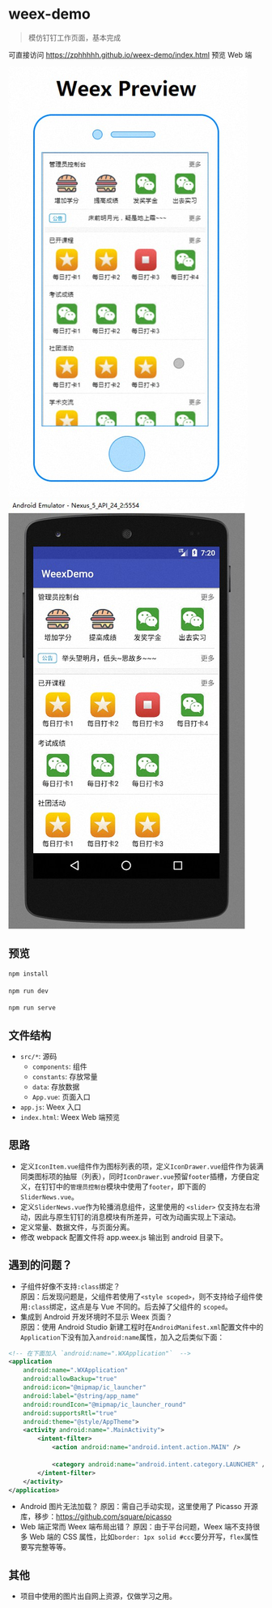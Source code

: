 # weex-demo

> 模仿钉钉工作页面，基本完成

可直接访问 https://zphhhhh.github.io/weex-demo/index.html 预览 Web 端

![app-web-chrome.jpg](./previews/app-web-chrome.jpg) ![app-weex-android.jpg](./previews/app-weex-android.jpg) 

## 预览

```bash
npm install

npm run dev

npm run serve
```

## 文件结构

* `src/*`: 源码
    - `components`: 组件
    - `constants`: 存放常量
    - `data`: 存放数据
    - `App.vue`: 页面入口
* `app.js`: Weex 入口
* `index.html`: Weex Web 端预览

## 思路

- 定义`IconItem.vue`组件作为图标列表的项，定义`IconDrawer.vue`组件作为装满同类图标项的抽屉（列表），同时`IconDrawer.vue`预留`footer`插槽，方便自定义，在钉钉中的`管理员控制台`模块中使用了`footer`，即下面的 `SliderNews.vue`。
- 定义`SliderNews.vue`作为轮播消息组件，这里使用的 `<slider>` 仅支持左右滑动，因此与原生钉钉的消息模块有所差异，可改为动画实现上下滚动。
- 定义常量、数据文件，与页面分离。
- 修改 webpack 配置文件将 app.weex.js 输出到 android 目录下。


## 遇到的问题？

- 子组件好像不支持`:class`绑定？  
原因：后发现问题是，父组件若使用了`<style scoped>`，则不支持给子组件使用`:class`绑定，这点是与 Vue 不同的。后去掉了父组件的 `scoped`。
- 集成到 Android 开发环境时不显示 Weex 页面？  
原因：使用 Android Studio 新建工程时在`AndroidManifest.xml`配置文件中的`Application`下没有加入`android:name`属性，加入之后类似下面：
```xml
<!-- 在下面加入 `android:name=".WXApplication"`  -->
<application
    android:name=".WXApplication"
    android:allowBackup="true"
    android:icon="@mipmap/ic_launcher"
    android:label="@string/app_name"
    android:roundIcon="@mipmap/ic_launcher_round"
    android:supportsRtl="true"
    android:theme="@style/AppTheme">
    <activity android:name=".MainActivity">
        <intent-filter>
            <action android:name="android.intent.action.MAIN" />

            <category android:name="android.intent.category.LAUNCHER" />
        </intent-filter>
    </activity>
</application>
```
- Android 图片无法加载？
原因：需自己手动实现，这里使用了 Picasso 开源库，移步：https://github.com/square/picasso
- Web 端正常而 Weex 端布局出错？
原因：由于平台问题，Weex 端不支持很多 Web 端的 CSS 属性，比如`border: 1px solid #ccc`要分开写，`flex`属性要写完整等等。

## 其他
- 项目中使用的图片出自网上资源，仅做学习之用。
